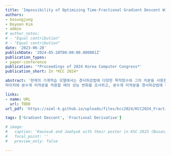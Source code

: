 ```yaml
---
title: 'Impossibility of Optimizing Time-Fractional Gradient Descent With a Convex Function As the Objective Function'
authors:
- bosungjung
- Doyoon Kim
- admin
# author_notes:
# - "Equal contribution"
# - "Equal contribution"
date: '2023-06-28'
publishDate: '2024-05-28T00:00:00.000001Z'
publication_types:
- paper-conference
publication: '*Proceedings of 2024 Korea Computer Congress*'
publication_short: In *KCC 2024*

abstract: '현재의 기계학습 모델에서는 경사하강법에 다양한 목적함수와 그의 미분을 사용한다. 일부 연구는 목적함수와 옵티
마이저에 분수계 미적분을 적용할 때의 성능 변화를 조사하고, 분수계 미적분을 경사하강법에 적용하였을 때 특정 조건 하에서 극솟값이 없음을 보이며 그 필요성을 주장하고 있다. 본 논문에서는 볼록함수에 시계열 분수계 경사하강법을 적용하여 알고리즘화하였고, 최솟값으로의 최적화가 불가능하단 것을 가장 간단한 볼록함수에 적용하여 수학적으로 증 명하고 실험으로 검증하였다. 이러한 결과는 분수계 미적분을 사용하는 모델의 최적화 가능성을 보장하기 위해 주어진 목적함수에 대해서 추가적인 수학적 분석이 필요함을 시사한다.'

links:
- name: URL
  url: TODO
url_pdf: 'https://aiml-k.github.io/uploads/files/kcc2024/KCC2024_FractionalDerivative_JKL.pdf'

tags: ['Gradient Descent', 'Fractional Derivative']

# image:
#   caption: 'Keunsuk and Jaehyuk with their poster in KSC 2023 (Busan, South Korea)'
#   focal_point: ''
#   preview_only: false

---
```


